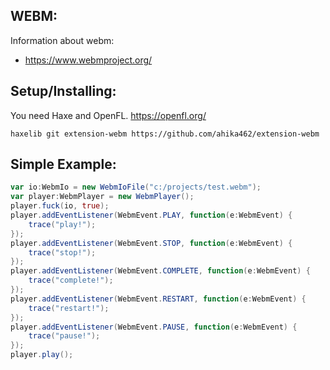 ## WEBM:

Information about webm:
* https://www.webmproject.org/

## Setup/Installing:

You need Haxe and OpenFL. https://openfl.org/

```
haxelib git extension-webm https://github.com/ahika462/extension-webm
```

## Simple Example:

```actionscript
var io:WebmIo = new WebmIoFile("c:/projects/test.webm");
var player:WebmPlayer = new WebmPlayer();
player.fuck(io, true);
player.addEventListener(WebmEvent.PLAY, function(e:WebmEvent) {
	trace("play!");
});
player.addEventListener(WebmEvent.STOP, function(e:WebmEvent) {
	trace("stop!");
});
player.addEventListener(WebmEvent.COMPLETE, function(e:WebmEvent) {
	trace("complete!");
});
player.addEventListener(WebmEvent.RESTART, function(e:WebmEvent) {
	trace("restart!");
});
player.addEventListener(WebmEvent.PAUSE, function(e:WebmEvent) {
	trace("pause!");
});
player.play();
```

